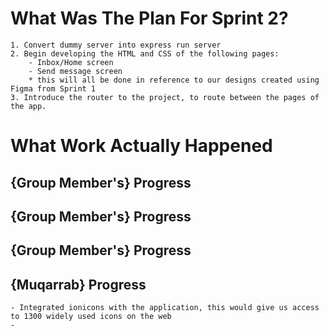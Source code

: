 # What Was The Plan For Sprint 2?

    1. Convert dummy server into express run server
    2. Begin developing the HTML and CSS of the following pages:
        - Inbox/Home screen
        - Send message screen
        * this will all be done in reference to our designs created using Figma from Sprint 1
    3. Introduce the router to the project, to route between the pages of the app.

# What Work Actually Happened

## {Group Member's} Progress

## {Group Member's} Progress

## {Group Member's} Progress

## {Muqarrab} Progress

    - Integrated ionicons with the application, this would give us access to 1300 widely used icons on the web
    - 
